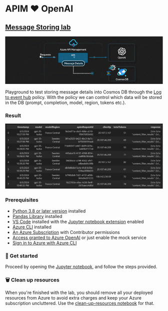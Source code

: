 # APIM ❤️ OpenAI

## [Message Storing lab](message-storing.ipynb)

[![flow](../../images/message-storing.gif)](message-storing.ipynb)

Playground to test storing message details into Cosmos DB through the [Log to event hub](https://learn.microsoft.com/en-us/azure/api-management/log-to-eventhub-policy) policy. With the policy we can control which data will be stored in the DB (prompt, completion, model, region, tokens etc.).

### Result

![result](result.png)

### Prerequisites

- [Python 3.8 or later version](https://www.python.org/) installed
- [Pandas Library](https://pandas.pydata.org) installed
- [VS Code](https://code.visualstudio.com/) installed with the [Jupyter notebook extension](https://marketplace.visualstudio.com/items?itemName=ms-toolsai.jupyter) enabled
- [Azure CLI](https://learn.microsoft.com/en-us/cli/azure/install-azure-cli) installed
- [An Azure Subscription](https://azure.microsoft.com/en-us/free/) with Contributor permissions
- [Access granted to Azure OpenAI](https://aka.ms/oai/access) or just enable the mock service
- [Sign in to Azure with Azure CLI](https://learn.microsoft.com/en-us/cli/azure/authenticate-azure-cli-interactively)

### 🚀 Get started

Proceed by opening the [Jupyter notebook](message-storing.ipynb), and follow the steps provided.

### 🗑️ Clean up resources

When you're finished with the lab, you should remove all your deployed resources from Azure to avoid extra charges and keep your Azure subscription uncluttered.
Use the [clean-up-resources notebook](clean-up-resources.ipynb) for that.
